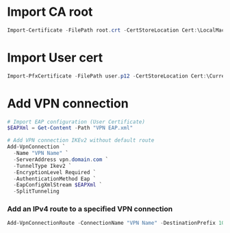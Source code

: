 # Import CA root
```PowerShell
Import-Certificate -FilePath root.crt -CertStoreLocation Cert:\LocalMachine\Root\
```
# Import User cert
```PowerShell
Import-PfxCertificate -FilePath user.p12 -CertStoreLocation Cert:\CurrentUser\My -Exportable
```
# Add VPN connection
```PowerShell
# Import EAP configuration (User Certificate)
$EAPXml = Get-Content -Path "VPN EAP.xml"

# Add VPN connection IKEv2 without default route
Add-VpnConnection `
  -Name "VPN Name" `
  -ServerAddress vpn.domain.com `
  -TunnelType Ikev2 `
  -EncryptionLevel Required `
  -AuthenticationMethod Eap `
  -EapConfigXmlStream $EAPXml `
  -SplitTunneling
```

### Add an IPv4 route to a specified VPN connection
```PowerShell
Add-VpnConnectionRoute -ConnectionName "VPN Name" -DestinationPrefix 10.10.10.0/24
```
